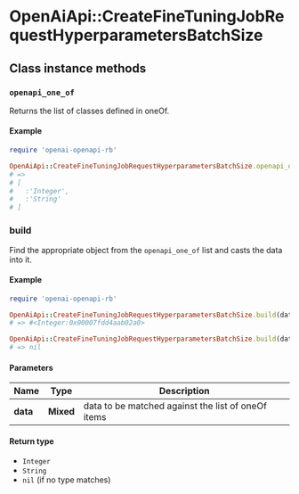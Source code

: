 # OpenAiApi::CreateFineTuningJobRequestHyperparametersBatchSize

## Class instance methods

### `openapi_one_of`

Returns the list of classes defined in oneOf.

#### Example

```ruby
require 'openai-openapi-rb'

OpenAiApi::CreateFineTuningJobRequestHyperparametersBatchSize.openapi_one_of
# =>
# [
#   :'Integer',
#   :'String'
# ]
```

### build

Find the appropriate object from the `openapi_one_of` list and casts the data into it.

#### Example

```ruby
require 'openai-openapi-rb'

OpenAiApi::CreateFineTuningJobRequestHyperparametersBatchSize.build(data)
# => #<Integer:0x00007fdd4aab02a0>

OpenAiApi::CreateFineTuningJobRequestHyperparametersBatchSize.build(data_that_doesnt_match)
# => nil
```

#### Parameters

| Name | Type | Description |
| ---- | ---- | ----------- |
| **data** | **Mixed** | data to be matched against the list of oneOf items |

#### Return type

- `Integer`
- `String`
- `nil` (if no type matches)

